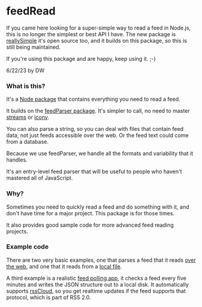 # feedRead

If you came here looking for a super-simple way to read a feed in Node.js, this is no longer the simplest or best API I have. The new package is <a href="https://github.com/scripting/reallysimple">reallySimple</a> it's open source too, and it builds on this package, so this is still being maintained. 

If you're using this package and are happy, keep using it. ;-)

6/22/23 by DW

### What is this?

It's a <a href="https://www.npmjs.com/package/davefeedread">Node package</a> that contains everything you need to read a feed. 

It builds on the <a href="https://github.com/danmactough/node-feedparser">feedParser package</a>. It's simpler to call, no need to master <a href="https://nodejs.org/api/stream.html#stream_stream">streams</a> or <a href="https://www.npmjs.com/package/iconv">iconv</a>. 

You can also parse a string, so you can deal with files that contain feed data, not just feeds accessible over the web. Or the feed text could come from a database. 

Because we use feedParser, we handle all the formats and variability that it handles. 

It's an entry-level feed parser that will be useful to people who haven't mastered all of JavaScript. 

### Why?

Sometimes you need to quickly read a feed and do something with it, and don't have time for a major project. This package is for those times. 

It also provides good sample code for more advanced feed reading projects. 

### Example code

There are two very basic examples, one that parses a feed that it reads <a href="https://github.com/scripting/feedRead/blob/master/examples/readurl/read.js">over the web</a>, and one that it reads from a <a href="https://github.com/scripting/feedRead/blob/master/examples/readfile/read.js">local file</a>.

A third example is a realistic <a href="https://github.com/scripting/feedRead/blob/master/examples/cloud/read.js">feed polling app</a>, it checks a feed every five minutes and writes the JSON structure out to a local disk. It automatically supports <a href="https://en.blog.wordpress.com/2009/09/07/rss-in-the-clouds/">rssCloud</a>, so you get realtime updates if the feed supports that protocol, which is part of RSS 2.0. 

